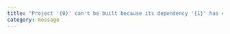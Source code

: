 ```yaml
---
title: "Project '{0}' can't be built because its dependency '{1}' has errors"
category: message
---
```


